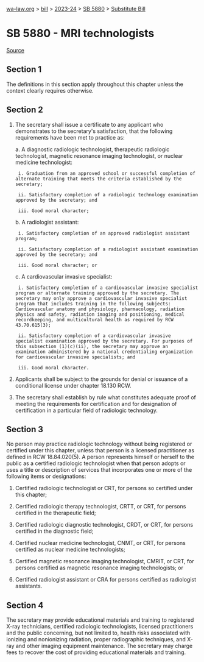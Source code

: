 [wa-law.org](/) > [bill](/bill/) > [2023-24](/bill/2023-24/) > [SB 5880](/bill/2023-24/sb/5880/) > [Substitute Bill](/bill/2023-24/sb/5880/S/)

# SB 5880 - MRI technologists

[Source](http://lawfilesext.leg.wa.gov/biennium/2023-24/Pdf/Bills/Senate%20Bills/5880-S.pdf)

## Section 1
The definitions in this section apply throughout this chapter unless the context clearly requires otherwise.

## Section 2
1. The secretary shall issue a certificate to any applicant who demonstrates to the secretary's satisfaction, that the following requirements have been met to practice as:

    a. A diagnostic radiologic technologist, therapeutic radiologic technologist, magnetic resonance imaging technologist, or nuclear medicine technologist:

        i. Graduation from an approved school or successful completion of alternate training that meets the criteria established by the secretary;

        ii. Satisfactory completion of a radiologic technology examination approved by the secretary; and

        iii. Good moral character;

    b. A radiologist assistant:

        i. Satisfactory completion of an approved radiologist assistant program;

        ii. Satisfactory completion of a radiologist assistant examination approved by the secretary; and

        iii. Good moral character; or

    c. A cardiovascular invasive specialist:

        i. Satisfactory completion of a cardiovascular invasive specialist program or alternate training approved by the secretary. The secretary may only approve a cardiovascular invasive specialist program that includes training in the following subjects: Cardiovascular anatomy and physiology, pharmacology, radiation physics and safety, radiation imaging and positioning, medical recordkeeping, and multicultural health as required by RCW 43.70.615(3);

        ii. Satisfactory completion of a cardiovascular invasive specialist examination approved by the secretary. For purposes of this subsection (1)(c)(ii), the secretary may approve an examination administered by a national credentialing organization for cardiovascular invasive specialists; and

        iii. Good moral character.

2. Applicants shall be subject to the grounds for denial or issuance of a conditional license under chapter 18.130 RCW.

3. The secretary shall establish by rule what constitutes adequate proof of meeting the requirements for certification and for designation of certification in a particular field of radiologic technology.

## Section 3
No person may practice radiologic technology without being registered or certified under this chapter, unless that person is a licensed practitioner as defined in RCW 18.84.020(5). A person represents himself or herself to the public as a certified radiologic technologist when that person adopts or uses a title or description of services that incorporates one or more of the following items or designations:

1. Certified radiologic technologist or CRT, for persons so certified under this chapter;

2. Certified radiologic therapy technologist, CRTT, or CRT, for persons certified in the therapeutic field;

3. Certified radiologic diagnostic technologist, CRDT, or CRT, for persons certified in the diagnostic field;

4. Certified nuclear medicine technologist, CNMT, or CRT, for persons certified as nuclear medicine technologists;

5. Certified magnetic resonance imaging technologist, CMRIT, or CRT, for persons certified as magnetic resonance imaging technologists; or

6. Certified radiologist assistant or CRA for persons certified as radiologist assistants.

## Section 4
The secretary may provide educational materials and training to registered X-ray technicians, certified radiologic technologists, licensed practitioners and the public concerning, but not limited to, health risks associated with ionizing and nonionizing radiation, proper radiographic techniques, and X-ray and other imaging equipment maintenance. The secretary may charge fees to recover the cost of providing educational materials and training.
